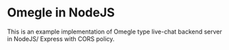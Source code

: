 # Omegle in NodeJS

This is an example implementation of Omegle type live-chat backend server in NodeJS/ Express with CORS policy.

